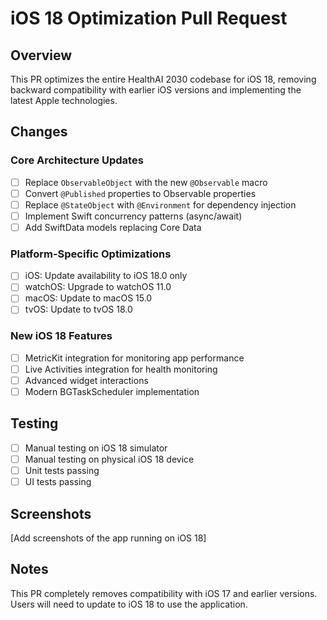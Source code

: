 # iOS 18 Optimization Pull Request

## Overview
This PR optimizes the entire HealthAI 2030 codebase for iOS 18, removing backward compatibility with earlier iOS versions and implementing the latest Apple technologies.

## Changes

### Core Architecture Updates
- [ ] Replace `ObservableObject` with the new `@Observable` macro
- [ ] Convert `@Published` properties to Observable properties
- [ ] Replace `@StateObject` with `@Environment` for dependency injection
- [ ] Implement Swift concurrency patterns (async/await)
- [ ] Add SwiftData models replacing Core Data

### Platform-Specific Optimizations
- [ ] iOS: Update availability to iOS 18.0 only
- [ ] watchOS: Upgrade to watchOS 11.0
- [ ] macOS: Update to macOS 15.0
- [ ] tvOS: Update to tvOS 18.0

### New iOS 18 Features
- [ ] MetricKit integration for monitoring app performance
- [ ] Live Activities integration for health monitoring
- [ ] Advanced widget interactions
- [ ] Modern BGTaskScheduler implementation

## Testing
- [ ] Manual testing on iOS 18 simulator
- [ ] Manual testing on physical iOS 18 device
- [ ] Unit tests passing
- [ ] UI tests passing

## Screenshots
[Add screenshots of the app running on iOS 18]

## Notes
This PR completely removes compatibility with iOS 17 and earlier versions. Users will need to update to iOS 18 to use the application.
